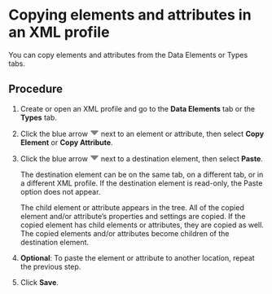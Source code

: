 # Copying elements and attributes in an XML profile

<head>
  <meta name="guidename" content="Integration"/>
  <meta name="context" content="GUID-470c6869-50f3-4954-9c2f-a56b75e3cfba"/>
</head>


You can copy elements and attributes from the Data Elements or Types tabs.

## Procedure

1.  Create or open an XML profile and go to the **Data Elements** tab or the **Types** tab.

2.  Click the blue arrow ![icon](../Images/main-ic-arrow-blue-down-16=GUID-CA79043B-869E-4C8B-A46E-5D4D4FA1DBEE=1=en-us=Low_ee257e3c-4362-486e-b1f1-4d613b679c4c.jpg) next to an element or attribute, then select **Copy Element** or **Copy Attribute**.

3.  Click the blue arrow ![icon](../Images/main-ic-arrow-blue-down-16=GUID-CA79043B-869E-4C8B-A46E-5D4D4FA1DBEE=1=en-us=Low_ee257e3c-4362-486e-b1f1-4d613b679c4c.jpg) next to a destination element, then select **Paste**.

    The destination element can be on the same tab, on a different tab, or in a different XML profile. If the destination element is read-only, the Paste option does not appear.

    The child element or attribute appears in the tree. All of the copied element and/or attribute’s properties and settings are copied. If the copied element has child elements or attributes, they are copied as well. The copied elements and/or attributes become children of the destination element.

4.  **Optional**: To paste the element or attribute to another location, repeat the previous step.

5.  Click **Save**.